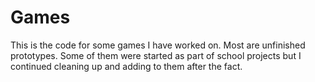 # Games

This is the code for some games I have worked on. Most are unfinished prototypes.
Some of them were started as part of school projects but I continued cleaning up and adding to them after the fact.
